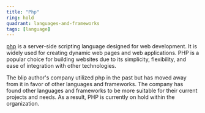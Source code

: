 ```yaml
---
title: "Php"
ring: hold
quadrant: languages-and-frameworks
tags: [language]
---
```


[php](https://www.php.net/) is a server-side scripting language designed for web development. It is widely used for creating dynamic web pages and web applications. PHP is a popular choice for building websites due to its simplicity, flexibility, and ease of integration with other technologies.

The blip author's company utilized php in the past but has moved away from it in favor of other languages and frameworks. The company has found other languages and frameworks to be more suitable for their current projects and needs. As a result, PHP is currently on hold within the organization.

